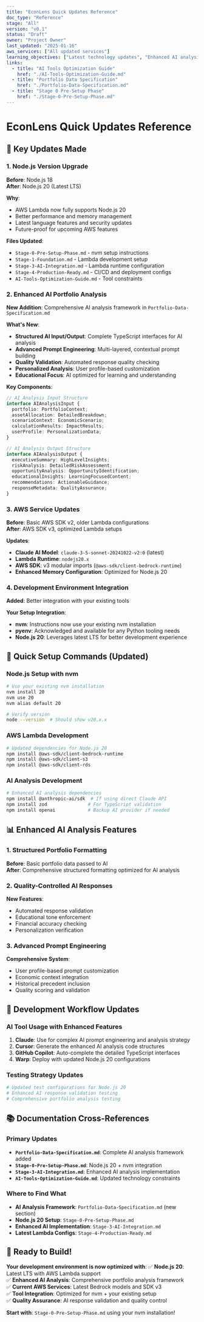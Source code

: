 ```yaml
---
title: "EconLens Quick Updates Reference"
doc_type: "Reference"
stage: "All"  
version: "v0.1"
status: "Draft"
owner: "Project Owner"
last_updated: "2025-01-16"
aws_services: ["All updated services"]
learning_objectives: ["Latest technology updates", "Enhanced AI analysis", "Modern development practices"]
links:
  - title: "AI Tools Optimization Guide"
    href: "./AI-Tools-Optimization-Guide.md"
  - title: "Portfolio Data Specification"
    href: "./Portfolio-Data-Specification.md"
  - title: "Stage 0 Pre-Setup Phase"
    href: "./Stage-0-Pre-Setup-Phase.md"
---
```


# EconLens Quick Updates Reference

## 🚀 Key Updates Made

### 1. Node.js Version Upgrade
**Before**: Node.js 18  
**After**: Node.js 20 (Latest LTS)

**Why**: 
- AWS Lambda now fully supports Node.js 20
- Better performance and memory management
- Latest language features and security updates
- Future-proof for upcoming AWS features

**Files Updated**:
- `Stage-0-Pre-Setup-Phase.md` - nvm setup instructions
- `Stage-1-Foundation.md` - Lambda development setup  
- `Stage-3-AI-Integration.md` - Lambda runtime configuration
- `Stage-4-Production-Ready.md` - CI/CD and deployment configs
- `AI-Tools-Optimization-Guide.md` - Tool constraints

### 2. Enhanced AI Portfolio Analysis
**New Addition**: Comprehensive AI analysis framework in `Portfolio-Data-Specification.md`

**What's New**:
- **Structured AI Input/Output**: Complete TypeScript interfaces for AI analysis
- **Advanced Prompt Engineering**: Multi-layered, contextual prompt building
- **Quality Validation**: Automated response quality checking
- **Personalized Analysis**: User profile-based customization
- **Educational Focus**: AI optimized for learning and understanding

**Key Components**:
```typescript
// AI Analysis Input Structure
interface AIAnalysisInput {
  portfolio: PortfolioContext;
  assetAllocation: DetailedBreakdown;
  scenarioContext: EconomicScenario;
  calculationResults: ImpactResults;
  userProfile: PersonalizationData;
}

// AI Analysis Output Structure  
interface AIAnalysisOutput {
  executiveSummary: HighLevelInsights;
  riskAnalysis: DetailedRiskAssessment;
  opportunityAnalysis: OpportunityIdentification;
  educationalInsights: LearningFocusedContent;
  recommendations: ActionableGuidance;
  responseMetadata: QualityAssurance;
}
```

### 3. AWS Service Updates
**Before**: Basic AWS SDK v2, older Lambda configurations  
**After**: AWS SDK v3, optimized Lambda setups

**Updates**:
- **Claude AI Model**: `claude-3-5-sonnet-20241022-v2:0` (latest)
- **Lambda Runtime**: `nodejs20.x` 
- **AWS SDK**: v3 modular imports (`@aws-sdk/client-bedrock-runtime`)
- **Enhanced Memory Configuration**: Optimized for Node.js 20

### 4. Development Environment Integration
**Added**: Better integration with your existing tools

**Your Setup Integration**:
- **nvm**: Instructions now use your existing nvm installation
- **pyenv**: Acknowledged and available for any Python tooling needs
- **Node.js 20**: Leverages latest LTS for better development experience

## 🎯 Quick Setup Commands (Updated)

### Node.js Setup with nvm
```bash
# Use your existing nvm installation
nvm install 20
nvm use 20
nvm alias default 20

# Verify version
node --version  # Should show v20.x.x
```

### AWS Lambda Development
```bash
# Updated dependencies for Node.js 20
npm install @aws-sdk/client-bedrock-runtime
npm install @aws-sdk/client-s3
npm install @aws-sdk/client-rds
```

### AI Analysis Development
```bash
# Enhanced AI analysis dependencies
npm install @anthropic-ai/sdk  # If using direct Claude API
npm install zod               # For TypeScript validation
npm install openai            # Backup AI provider if needed
```

## 📊 Enhanced AI Analysis Features

### 1. Structured Portfolio Formatting
**Before**: Basic portfolio data passed to AI  
**After**: Comprehensive structured formatting optimized for AI analysis

### 2. Quality-Controlled AI Responses
**New Features**:
- Automated response validation
- Educational tone enforcement
- Financial accuracy checking
- Personalization verification

### 3. Advanced Prompt Engineering
**Comprehensive System**:
- User profile-based prompt customization
- Economic context integration
- Historical precedent inclusion
- Quality scoring and validation

## 🔧 Development Workflow Updates

### AI Tool Usage with Enhanced Features
1. **Claude**: Use for complex AI prompt engineering and analysis strategy
2. **Cursor**: Generate the enhanced AI analysis code structures
3. **GitHub Copilot**: Auto-complete the detailed TypeScript interfaces
4. **Warp**: Deploy with updated Node.js 20 configurations

### Testing Strategy Updates
```bash
# Updated test configurations for Node.js 20
# Enhanced AI response validation testing
# Comprehensive portfolio analysis testing
```

## 📚 Documentation Cross-References

### Primary Updates
- **`Portfolio-Data-Specification.md`**: Complete AI analysis framework added
- **`Stage-0-Pre-Setup-Phase.md`**: Node.js 20 + nvm integration
- **`Stage-3-AI-Integration.md`**: Enhanced AI analysis implementation
- **`AI-Tools-Optimization-Guide.md`**: Updated technology constraints

### Where to Find What
- **AI Analysis Framework**: `Portfolio-Data-Specification.md` (new section)
- **Node.js 20 Setup**: `Stage-0-Pre-Setup-Phase.md` 
- **Enhanced AI Implementation**: `Stage-3-AI-Integration.md`
- **Latest Lambda Configs**: `Stage-4-Production-Ready.md`

## 🚀 Ready to Build!

**Your development environment is now optimized with**:
✅ **Node.js 20**: Latest LTS with AWS Lambda support  
✅ **Enhanced AI Analysis**: Comprehensive portfolio analysis framework  
✅ **Current AWS Services**: Latest Bedrock models and SDK v3  
✅ **Tool Integration**: Optimized for nvm + your existing setup  
✅ **Quality Assurance**: AI response validation and quality control  

**Start with**: `Stage-0-Pre-Setup-Phase.md` using your nvm installation!
